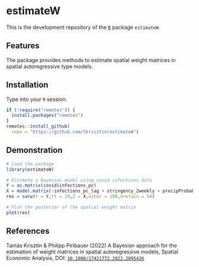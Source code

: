 # estimateW
This is the development repository of the [`R`](https://www.r-project.org/) package `estimateW`.

## Features

The package provides methods to estimate spatial weight matrices in spatial autoregressive type models.

## Installation

Type into your `R` session:

```r
if (!require("remotes")) {
  install.packages("remotes")
}
remotes::install_github(
  repo = "https://github.com/tkrisztin/estimateW")
```

## Demonstration

```r
# Load the package
library(estimateW)

# Estimate a Bayesian model using covid infections data
Y = as.matrix(covid$infections_pc)
X = model.matrix(~infections_pc_lag + stringency_2weekly + precipProbability + temperatureMax + ISO3 + 0,data = covid)
res = sarw(Y = Y,tt = 19,Z = X,niter = 100,nretain = 50)

# Plot the posterior of the spatial weight matrix
plot(res)
```

## References

Tamás Krisztin & Philipp Piribauer (2022) A Bayesian approach for the estimation of weight matrices in spatial autoregressive models, Spatial Economic Analysis, DOI: [`10.1080/17421772.2022.2095426`](https://doi.org/10.1080/17421772.2022.2095426) 
